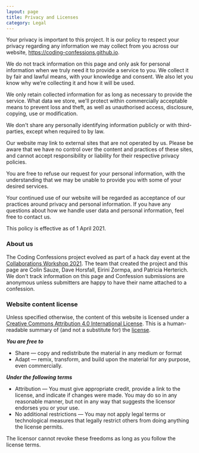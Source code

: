 ```yaml
---
layout: page
title: Privacy and Licenses
category: Legal
---
```

Your privacy is important to this project. It is our policy to respect your privacy regarding any information we may collect from you across our website, https://coding-confessions.github.io.

We do not track information on this page and only ask for personal information when we truly need it to provide a service to you. We collect it by fair and lawful means, with your knowledge and consent. We also let you know why we’re collecting it and how it will be used.

We only retain collected information for as long as necessary to provide the service. What data we store, we'll protect within commercially acceptable means to prevent loss and theft, as well as unauthorised access, disclosure, copying, use or modification.

We don't share any personally identifying information publicly or with third-parties, except when required to by law.

Our website may link to external sites that are not operated by us. Please be aware that we have no control over the content and practices of these sites, and cannot accept responsibility or liability for their respective privacy policies.

You are free to refuse our request for your personal information, with the understanding that we may be unable to provide you with some of your desired services.

Your continued use of our website will be regarded as acceptance of our practices around privacy and personal information. If you have any questions about how we handle user data and personal information, feel free to contact us.

This policy is effective as of 1 April 2021.

### About us

The Coding Confessions project evolved as part of a hack day event at the [Collaborations Workshop 2021](https://www.software.ac.uk/cw21). The team that created the project and this page are Colin Sauze, Dave Horsfall, Eirini Zormpa, and Patricia Herterich. We don't track information on this page and Confession submissions are anonymous unless submitters are happy to have their name attached to a confession.

### Website content license
Unless specified otherwise, the content of this website is licensed under a [Creative Commons Attribution 4.0 International License](https://creativecommons.org/licenses/by/4.0/). This is a human-readable summary of (and not a substitute for) the [license](https://creativecommons.org/licenses/by/4.0/legalcode).

***You are free to***
* Share — copy and redistribute the material in any medium or format
* Adapt — remix, transform, and build upon the material for any purpose, even commercially.

***Under the following terms***
* Attribution — You must give appropriate credit, provide a link to the license, and indicate if changes were made. You may do so in any reasonable manner, but not in any way that suggests the licensor endorses you or your use.
* No additional restrictions — You may not apply legal terms or technological measures that legally restrict others from doing anything the license permits.

The licensor cannot revoke these freedoms as long as you follow the license terms.
